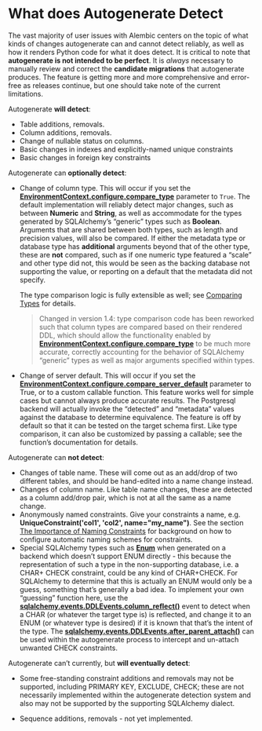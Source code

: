 # What does Autogenerate Detect

[EnvironmentContext.configure.compare_type]: ../en/api/runtime.html#alembic.runtime.environment.EnvironmentContext.configure.params.compare_type
[Comparing Types]: ../en/autogenerate.html#compare-types
[EnvironmentContext.configure.compare_server_default]: ../en/api/runtime.html#alembic.runtime.environment.EnvironmentContext.configure.params.compare_server_default
[The Importance of Naming Constraints]: ../en/naming.html
[Enum]: https://docs.sqlalchemy.org/en/14/core/type_basics.html#sqlalchemy.types.Enum
[sqlalchemy.events.DDLEvents.column_reflect()]: https://docs.sqlalchemy.org/en/14/core/events.html#sqlalchemy.events.DDLEvents.column_reflect
[sqlalchemy.events.DDLEvents.after_parent_attach()]: https://docs.sqlalchemy.org/en/14/core/events.html#sqlalchemy.events.DDLEvents.after_parent_attach

The vast majority of user issues with Alembic centers on the topic of what kinds of changes autogenerate can and cannot detect reliably, as well as how it renders Python code for what it does detect. It is critical to note that **autogenerate is not intended to be perfect**. It is *always* necessary to manually review and correct the **candidate migrations** that autogenerate produces. The feature is getting more and more comprehensive and error-free as releases continue, but one should take note of the current limitations.

Autogenerate **will detect**:

* Table additions, removals.
* Column additions, removals.
* Change of nullable status on columns.
* Basic changes in indexes and explicitly-named unique constraints
* Basic changes in foreign key constraints

Autogenerate can **optionally detect**:

* Change of column type. This will occur if you set the **[EnvironmentContext.configure.compare_type]** parameter to `True`. The default implementation will reliably detect major changes, such as between **Numeric** and **String**, as well as accommodate for the types generated by SQLAlchemy’s “generic” types such as **Boolean**. Arguments that are shared between both types, such as length and precision values, will also be compared. If either the metadata type or database type has **additional** arguments beyond that of the other type, these are **not** compared, such as if one numeric type featured a “scale” and other type did not, this would be seen as the backing database not supporting the value, or reporting on a default that the metadata did not specify.

    The type comparison logic is fully extensible as well; see [Comparing Types] for details.

    > Changed in version 1.4: type comparison code has been reworked such that column types are compared based on their rendered DDL, which should allow the functionality enabled by **[EnvironmentContext.configure.compare_type]** to be much more accurate, correctly accounting for the behavior of SQLAlchemy “generic” types as well as major arguments specified within types.

* Change of server default. This will occur if you set the **[EnvironmentContext.configure.compare_server_default]** parameter to True, or to a custom callable function. This feature works well for simple cases but cannot always produce accurate results. The Postgresql backend will actually invoke the “detected” and “metadata” values against the database to determine equivalence. The feature is off by default so that it can be tested on the target schema first. Like type comparison, it can also be customized by passing a callable; see the function’s documentation for details.

Autogenerate can **not detect**:

* Changes of table name. These will come out as an add/drop of two different tables, and should be hand-edited into a name change instead.
* Changes of column name. Like table name changes, these are detected as a column add/drop pair, which is not at all the same as a name change.
* Anonymously named constraints. Give your constraints a name, e.g. **UniqueConstraint('col1', 'col2', name="my_name")**. See the section [The Importance of Naming Constraints] for background on how to configure automatic naming schemes for constraints.
* Special SQLAlchemy types such as **[Enum]** when generated on a backend which doesn’t support ENUM directly - this because the representation of such a type in the non-supporting database, i.e. a CHAR+ CHECK constraint, could be any kind of CHAR+CHECK. For SQLAlchemy to determine that this is actually an ENUM would only be a guess, something that’s generally a bad idea. To implement your own “guessing” function here, use the **[sqlalchemy.events.DDLEvents.column_reflect()]** event to detect when a CHAR (or whatever the target type is) is reflected, and change it to an ENUM (or whatever type is desired) if it is known that that’s the intent of the type. The **[sqlalchemy.events.DDLEvents.after_parent_attach()]** can be used within the autogenerate process to intercept and un-attach unwanted CHECK constraints.

Autogenerate can’t currently, but **will eventually detect**:

* Some free-standing constraint additions and removals may not be supported, including PRIMARY KEY, EXCLUDE, CHECK; these are not necessarily implemented within the autogenerate detection system and also may not be supported by the supporting SQLAlchemy dialect.

* Sequence additions, removals - not yet implemented.
